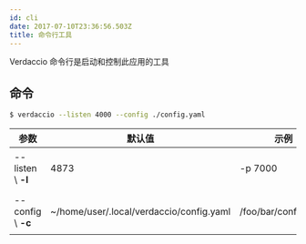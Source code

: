 ```yaml
---
id: cli
date: 2017-07-10T23:36:56.503Z
title: 命令行工具
---
```

Verdaccio 命令行是启动和控制此应用的工具

## 命令

```bash
$ verdaccio --listen 4000 --config ./config.yaml
```

| 参数                 | 默认值                                      | 示例                   | 描述        |
| ------------------ | ---------------------------------------- | -------------------- | --------- |
| --listen \ **-l** | 4873                                     | -p 7000              | HTTP 监听端口 |
| --config \ **-c** | ~/home/user/.local/verdaccio/config.yaml | /foo/bar/config.yaml | 配置文件路径    |